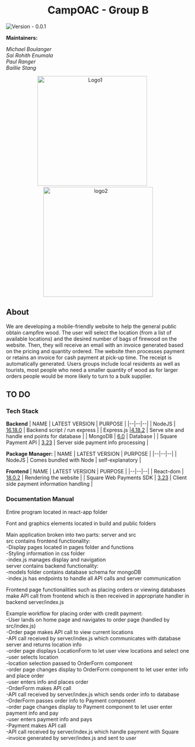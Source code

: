 ﻿<h1 align="center">
CampOAC - Group B
</h1>

![Version - 0.0.1](https://img.shields.io/badge/version-pending-lightgrey?style=for-the-badge)

**Maintainers:** <br />

_Michael Boulanger
<br />
Sai Rohith Enumala
 <br />
 Paul Ranger
 <br />
 Baillie Stang_

<p align="center">
  <img alt="Logo1" src="https://media.discordapp.net/attachments/931270620547784754/1045467416894902332/Camp-OAC-Logo-Primary.png" width="300" height = "300">
&nbsp; &nbsp; &nbsp; &nbsp;
  <img alt="logo2" src="https://media.discordapp.net/attachments/931270620547784754/1045468871781523456/officialclublogo_rotary.png" width="300" height = "300">
</p>

## About

We are developing a mobile-friendly website to help the general public obtain
campfire wood. The user will select the location (from a list of available locations)
and the desired number of bags of firewood on the website. Then, they will receive an email
with an invoice generated based on the pricing and quantity ordered. The website then processes
payment or retains an invoice for cash payment at pick-up time. The receipt is automatically generated.
Users groups include local residents as well as tourists, most people who need a smaller quantity of wood
as for larger orders people would be more likely to turn to a bulk supplier.

## TO DO

### Tech Stack

**Backend**
| NAME | LATEST VERSION | PURPOSE |
|--|--|--|
| NodeJS | [16.18.0](https://nodejs.org/en/) | Backend script / run express |
| Express.js |[4.18.2](https://www.npmjs.com/package/express) | Serve site and handle end points for database |
| MongoDB | [6.0](https://www.mongodb.com/) | Database |
| Square Payment API | [3.23](https://github.com/square/web-payments-quickstart) | Server side payment info processing |

**Package Manager:**
| NAME | LATEST VERSION | PURPOSE |
|--|--|--|
| NodeJS | Comes bundled with Node | self-explanatory |

**Frontend**
| NAME | LATEST VERSION | PURPOSE |
|--|--|--|
| React-dom | [18.0.2](https://www.npmjs.com/package/react-dom) | Rendering the website |
| Square Web Payments SDK | [3.23](https://github.com/square/web-payments-quickstart) | Client side payment information handling |

### Documentation Manual

Entire program located in react-app folder

Font and graphics elements located in build and public folders

Main application broken into two parts: server and src  
src contains frontend functionality:  
  -Display pages located in pages folder and functions  
  -Styling information in css folder  
  -index.js manages display and navigation  
server contains backend functionality:  
  -models folder contains database schema for mongoDB  
  -index.js has endpoints to handle all API calls and server communication  

Frontend page functionalities such as placing orders or viewing databases make API call from frontend which is then received in appropriate handler in backend server/index.js

Example workflow for placing order with credit payment:  
  -User lands on home page and navigates to order page (handled by src/index.js)  
  -Order page makes API call to view current locations  
  -API call received by server/index.js which communicates with database server and returns location info  
  -order page displays LocationForm to let user view locations and select one  
  -user selects location  
  -location selection passed to OrderForm component  
  -order page changes display to OrderForm component to let user enter info and place order  
  -user enters info and places order  
  -OrderForm makes API call  
  -API call received by server/index.js which sends order info to database  
  -OrderForm passes order info to Payment component  
  -order page changes display to Payment component to let user enter payment info and pay  
  -user enters payment info and pays  
  -Payment makes API call  
  -API call received by server/index.js which handle payment with Square  
  -invoice generated by server/index.js and sent to user  
